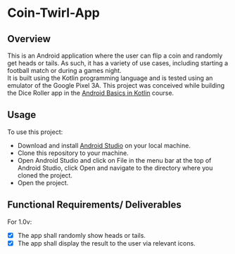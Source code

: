 # Coin-Twirl-App
## Overview
This is an Android application where the user can flip a coin and randomly get heads or tails. 
As such, it has a variety of use cases, including starting a football match or during a games night.  
It is built using the Kotlin programming language and is tested using an emulator of the Google Pixel 3A. This project was conceived while building
the Dice Roller app in the [Android Basics in Kotlin](https://developer.android.com/codelabs/basic-android-kotlin-training-dice-roller-images?continue=https%3A%2F%2Fdeveloper.android.com%2Fcourses%2Fpathways%2Fandroid-basics-kotlin-four%23codelab-https%3A%2F%2Fdeveloper.android.com%2Fcodelabs%2Fbasic-android-kotlin-training-dice-roller-images#0)
course.

## Usage
To use this project:  
* Download and install [Android Studio](https://developer.android.com/studio) on your local machine.
* Clone this repository to your machine.
* Open Android Studio and click on File in the menu bar at the top of Android Studio, click Open and navigate to the directory where you cloned the project.
* Open the project.

## Functional Requirements/ Deliverables
For 1.0v:
- [X] The app shall randomly show heads or tails.
- [X] The app shall display the result to the user via relevant icons.

